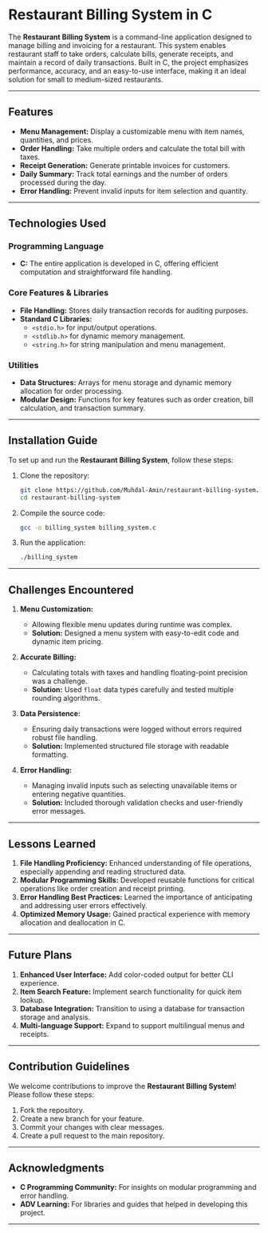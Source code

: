 # Restaurant Billing System in C

The **Restaurant Billing System** is a command-line application designed to manage billing and invoicing for a restaurant. This system enables restaurant staff to take orders, calculate bills, generate receipts, and maintain a record of daily transactions. Built in C, the project emphasizes performance, accuracy, and an easy-to-use interface, making it an ideal solution for small to medium-sized restaurants.

---

## **Features**
- **Menu Management:** Display a customizable menu with item names, quantities, and prices.
- **Order Handling:** Take multiple orders and calculate the total bill with taxes.
- **Receipt Generation:** Generate printable invoices for customers.
- **Daily Summary:** Track total earnings and the number of orders processed during the day.
- **Error Handling:** Prevent invalid inputs for item selection and quantity.

---

## **Technologies Used**

### **Programming Language**
- **C:** The entire application is developed in C, offering efficient computation and straightforward file handling.

### **Core Features & Libraries**
- **File Handling:** Stores daily transaction records for auditing purposes.
- **Standard C Libraries:** 
  - `<stdio.h>` for input/output operations.
  - `<stdlib.h>` for dynamic memory management.
  - `<string.h>` for string manipulation and menu management.

### **Utilities**
- **Data Structures:** Arrays for menu storage and dynamic memory allocation for order processing.
- **Modular Design:** Functions for key features such as order creation, bill calculation, and transaction summary.

---

## **Installation Guide**
To set up and run the **Restaurant Billing System**, follow these steps:

1. Clone the repository:
   ```bash
   git clone https://github.com/Muhdal-Amin/restaurant-billing-system.git
   cd restaurant-billing-system
   ```

2. Compile the source code:
   ```bash
   gcc -o billing_system billing_system.c
   ```

3. Run the application:
   ```bash
   ./billing_system
   ```

---

## **Challenges Encountered**
1. **Menu Customization:**
   - Allowing flexible menu updates during runtime was complex.
   - **Solution:** Designed a menu system with easy-to-edit code and dynamic item pricing.

2. **Accurate Billing:**
   - Calculating totals with taxes and handling floating-point precision was a challenge.
   - **Solution:** Used `float` data types carefully and tested multiple rounding algorithms.

3. **Data Persistence:**
   - Ensuring daily transactions were logged without errors required robust file handling.
   - **Solution:** Implemented structured file storage with readable formatting.

4. **Error Handling:**
   - Managing invalid inputs such as selecting unavailable items or entering negative quantities.
   - **Solution:** Included thorough validation checks and user-friendly error messages.

---

## **Lessons Learned**
1. **File Handling Proficiency:** Enhanced understanding of file operations, especially appending and reading structured data.
2. **Modular Programming Skills:** Developed reusable functions for critical operations like order creation and receipt printing.
3. **Error Handling Best Practices:** Learned the importance of anticipating and addressing user errors effectively.
4. **Optimized Memory Usage:** Gained practical experience with memory allocation and deallocation in C.

---

## **Future Plans**
1. **Enhanced User Interface:** Add color-coded output for better CLI experience.
2. **Item Search Feature:** Implement search functionality for quick item lookup.
3. **Database Integration:** Transition to using a database for transaction storage and analysis.
4. **Multi-language Support:** Expand to support multilingual menus and receipts.

---

## **Contribution Guidelines**
We welcome contributions to improve the **Restaurant Billing System**! Please follow these steps:
1. Fork the repository.
2. Create a new branch for your feature.
3. Commit your changes with clear messages.
4. Create a pull request to the main repository.

---

## **Acknowledgments**
- **C Programming Community:** For insights on modular programming and error handling.
- **ADV Learning:** For libraries and guides that helped in developing this project.

---
